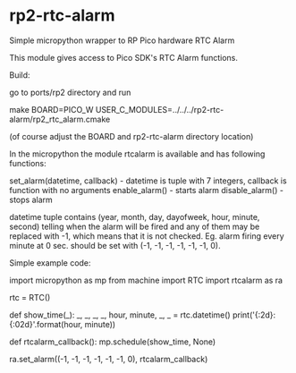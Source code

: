 # rp2-rtc-alarm
Simple micropython wrapper to RP Pico hardware RTC Alarm


This module gives access to Pico SDK's RTC Alarm functions.

Build:

go to ports/rp2 directory and run

make BOARD=PICO_W USER_C_MODULES=../../../rp2-rtc-alarm/rp2_rtc_alarm.cmake

(of course adjust the BOARD and rp2-rtc-alarm directory location)

In the micropython the module rtcalarm is available and has following functions:

set_alarm(datetime, callback) - datetime is tuple with 7 integers, callback is function with no arguments
enable_alarm() - starts alarm
disable_alarm() - stops alarm

datetime tuple contains (year, month, day, dayofweek, hour, minute, second) telling when the alarm will be fired and any of them may be replaced with -1, which means that it is not checked. Eg. alarm firing every minute at 0 sec. should be set with (-1, -1, -1, -1, -1, -1, 0).

Simple example code:

import micropython as mp
from machine import RTC
import rtcalarm as ra

rtc = RTC()

def show_time(_):
  _, _, _, _, hour, minute, _, _ = rtc.datetime()
  print('{:2d}:{:02d}'.format(hour, minute))

def rtcalarm_callback():
  mp.schedule(show_time, None)

ra.set_alarm((-1, -1, -1, -1, -1, -1, 0), rtcalarm_callback)

